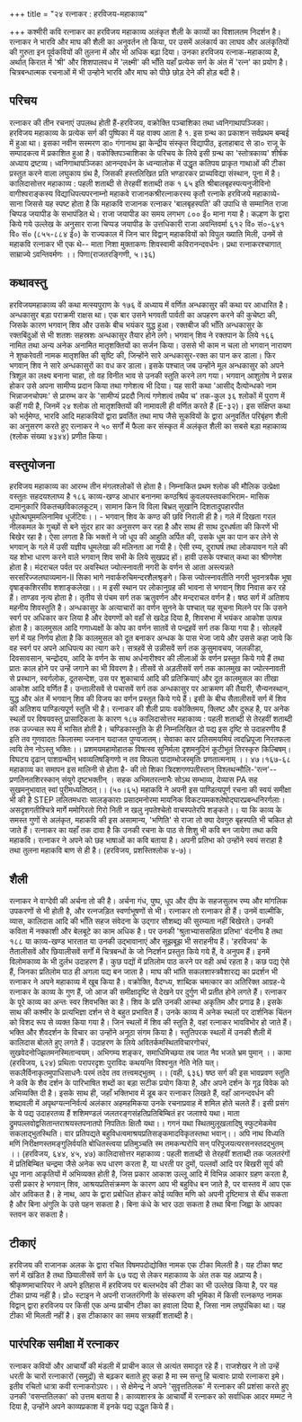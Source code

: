 +++
title = "२४ रत्नाकर : हरविजय-महाकाव्य"

+++
कश्मीरी कवि रत्नाकर का हरविजय महाकाव्य अलंकृत शैली के काव्यों का विशालतम निदर्शन है। रत्नाकर ने भारवि और माघ की शैली का अनुवर्तन तो किया, पर उसमें अलंकार्य का लाघव और अलंकृतियों की गुरुता इन पूर्वकवियों की तुलना में और भी अधिक बढ़ा दिया। उनका हरविजय रत्नाक-महाकाव्य है, अर्थात् किरात में 'श्री' और शिशपालवध में 'लक्ष्मी' की भाँति यहाँ प्रत्येक सर्ग के अंत में 'रत्न' का प्रयोग है। चित्रबन्धात्मक रचनाओं में भी उन्होने भारवि और माघ को पीछे छोड़ देने की होड़ बदी है।
## परिचय
रत्नाकर की तीन रचनाएं उपलब्ध होती हैं-हरविजय, वक्रोक्ति पञ्चाशिका तथा ध्वनिगाथापञ्जिका। हरविजय महाकाव्य के प्रत्येक सर्ग की पुष्पिका में यह वाक्य आता है १. इस ग्रन्थ का प्रकाशन सर्वप्रथम बम्बई में हुआ था। इसका नवीन सस्मरण डा० गंगानाथ झा
केन्द्रीय संस्कृत विद्यापीठ, इलाहाबाद से डा० राजू के सम्पादकत्व में प्रकाशित हुआ है। वकोक्तिपञ्चाशिका के परिचय के लिये इसी ग्रन्थ का 'स्तोत्रकाव्य' शीर्षक अध्याय द्रष्टव्य। ध्वनिगाथापञ्जिका आनन्दवर्धन के ध्वन्यालोक में उद्धृत कतिपय प्राकृत गाथाओं की टीका प्रस्तुत करने वाला लघुकाय ग्रंथ है, जिसकी हस्तलिखित प्रति भण्डारकर प्राच्यविद्या संस्थान, पूना में है।
कालिदासोत्तर महाकाव्य : पहली शताब्दी से तेरहवीं शताब्दी तक १ ६५ इति श्रीबालबृहस्पत्यनुजीविनो वागीश्वराङ्कस्य विद्याधिपत्यपरनाम्नो महाकवे राजानकश्रीरत्नाकरस्य कृतौ रत्नाके हरविजये महाकाव्ये-साना
जिससे यह स्पष्ट होता है कि महाकवि राजानक रत्नाकर 'बालबृहस्पति' की उपाधि से सम्मानित राजा चिप्पड जयापीड के सभापंडित थे। राजा जयापीड का समय लगभग ८०० ई० माना गया है। कल्हण के द्वारा किये गये उल्लेख के अनुसार राजा चिप्पड जयापीड के उत्तधिकारी राजा अवन्तिवर्मा ६१२ वि० सं०-६४१ वि० सं० (८५५-८८४ ई०) के राज्यकाल में जिन चार विद्वान् महाकवियों को विपुल ख्याति मिली, उनमें से महाकवि रत्नाकर भी एक थे--
माता निशा मुक्ताकणः शिवस्वामी कविरानन्दवर्धनः।
प्रथा रत्नाकरश्चागात् साम्राज्ये ऽवन्तिवर्मणः ।।
पिणा(राजतरङ्गिणी, ५।३६)
## कथावस्तु  
हरविजयमहाकाव्य की कथा मत्स्यपुराण के १७६ वें अध्याय में वर्णित अन्धकासुर की कथा पर आधारित है। अन्धकासुर बड़ा पराक्रमी राक्षस था। एक बार उसने भगवती पार्वती का अपहरण करने की कुचेष्टा की, जिसके कारण भगवान् शिव और उसके बीच भयंकर युद्ध हुआ। रक्तबीज की भाँति अन्धकासुर के रक्तबिंदुओं से भी शतशः सहस्रशः अन्धकासुर तैयार होने लगे। भगवान् शिव ने रक्तपान के लिये १६६ नामित तथा अन्य अनेक अनामित मातृशक्तियों का सर्जन किया। उससे भी काम न चला तो भगवान् नारायण ने शुष्करेवती नामक मातृशक्ति की सृष्टि की, जिन्होंने सारे अन्धकासुर-रक्त का पान कर डाला। फिर भगवान् शिव ने सारे अन्धकासुरों का वध कर डाला। इसके पश्चात् जब उन्होंने मूल अन्धकासुर को अपने त्रिशूल का लक्ष्य बनाना चाहा, तो वह विनीत भाव से उनकी स्तुति करने लग गया। भगवान् आशुतोष ने प्रसन्न होकर उसे अपना सामीप्य प्रदान किया तथा गणेशत्व भी दिया।
यह सारी कथा 'आसीद् दैत्योन्धको नाम भिन्नाजनचोपमः' से प्रारम्भ कर के 'सामीप्यं प्रददौ नित्यं गणेशत्वं तथैव च' तक-कुल ३६ श्लोकों में पुराण में कहीं गयी है, जिनमें २४ श्लोक तो मातृशक्तियों की नामावली ही वर्णित करते हैं (E-३२)।
इस संक्षिप्त कथा को भर्तृमेण्ठ, भारवि आदि महाकवियों द्वारा प्रवर्तित तथा माघ जैसे सुकवियों के द्वारा अनुवर्तित परिबृंहण शैली का अनुसरण करते हुए रत्नाकर ने ५० सर्गों में फैला कर संस्कृत में अलंकृत शैली का सबसे बड़ा महाकाव्य (श्लोक संख्या ४३४४) प्रणीत किया।

## वस्तुयोजना
हरविजय महाकाव्य का आरम्भ तीन मंगलश्लोकों से होता है। निम्नाकित प्रथम श्लोक की मौलिक उत्प्रेक्षा वस्तुतः सहदयश्लाघ्य है
१८६
काव्य-खण्ड
आधार बनानमा कण्ठश्रियं कुवलयस्तवकाभिराम- मासिक
दामानुकारि विकतच्छविकालकूटम्। सामान किन वि विला बिभ्रत् सुखानि दिशतादुपहारपीत
धूपोत्थघूममलिनामिव धूर्जटिवः।। - भगवान् शिव के कण्ठ की छवि निराली ही है। गले में दिखता गरल नीलकमल के गुच्छों से बने सुंदर हार का अनुसरण कर रहा है और साथ ही साथ दुरधर्षता की किरणें भी बिखेर रहा है। ऐसा लगता है कि भक्तों ने जो धूप की आहुति अर्पित की, उसके धूम का पान कर लेने से भगवान् के गले में उसी यज्ञीय धूमलेखा की मलिनता आ गयी है। ऐसी रम्य, दुराघर्ष तथा लोकपावन गले की यह शोभा धारण करने वाले भगवान् शिव सभी के लिये सुखप्रद हों। हावी
उसके पश्चात् कथा का श्रीगणेश होता है। मंदराचल पर्वत पर अवस्थित ज्योत्स्नावती नगरी के वर्णन से
आता अस्त्यन्नते सरसरिज्जलघाव्यमान-II सिका
भागे नवार्करुचिमन्दरशैलश्रृङगे।
किस ज्योत्स्नावतीति नगरी भुवनत्रयैक
भूषा वृषाङ्कशिरसीव शशाङ्कलेखा।। म इसी स्थान पर लोकानुग्रह की भावना से भगवान् शिव निवास कर रहे हैं। ताण्डव नृत्य होता है। तृतीय से पंचम सर्ग तक ऋतुवर्णन और मन्दराचल वर्णन है। षष्ठ सर्ग में अतिशय महनीय शिवस्तुति है। अन्धकासुर के अत्याचारों का वर्णन सुनने के पश्चात् यह सूचना मिलने पर कि उसने स्वर्ग पर अधिकार कर लिया है और देवगणों को वहाँ से खदेड़ दिया है, शिवसभा में भयंकर आकोश उत्पन्न होता है। कालमुसल आदि गणाध्यक्षों के कोप का वर्णन सातवें से पन्द्रहवें सर्ग तक किया गया है। सोलहवें सर्ग में यह निर्णय होता है कि कालमुसल को दूत बनाकर अन्धक के पास भेजा जाये और उससे कहा जाये कि वह स्वर्ग पर अपने आधिपत्य का त्याग करे। सत्रहवें से उन्नीसवें सर्ग तक कुसुमावचय, जलकीडा, दिवसावसान, चन्द्रोदय, आदि के वर्णन के साथ अर्धनारीश्वर की लीलाओं के वर्णन प्रस्तुत किये गये हैं तथा प्रातः काल होने पर उन्हें जगाने का भी विवरण है। तीसवें से अड़तीसवें सर्ग तक कालमुख का ज्योत्स्नावती से प्रस्थान, स्वर्गलोक, दूतसन्देश, उस पर शुकाचार्य आदि की प्रतिक्रियाएं और दूत कालमुसल का तीखा आकोश आदि वर्णित हैं। उन्तालीसवें से पचासवें सर्ग तक अन्धकासुर पर आक्रमण की तैयारी, सैन्यनस्थान, युद्ध और अंत में भगवान् शिव की विजय का वर्णन प्रस्तुत किये गये हैं। इसी के बीच सैतालीसवें सर्ग में शिव की अतिशय पाण्डित्यपूर्ण स्तुति भी है। रत्नाकर की शैली प्रायः वकोक्तिमय, क्लिष्ट और दुरूह है, पर अनेक स्थलों पर विषयवस्तु प्रासादिकता के कारण
१८७
कालिदासोत्तर महाकाव्य : पहली शताब्दी से तेरहवीं शताब्दी तक उज्ज्चल रूप में भासित होती है। चण्डिकास्तुति के ही निम्नलिखित दो पद्य इस दृष्टि से उदाहरणीय हैं
इति तव गुणवादतः किलास्मा ज्जनान यदाजत पुण्यजातम्। सेवाका कार प्रतिसमयमियं त्वदध्रिपूजा निरतफला त्वयि तेन नोऽस्तु भक्तिः।। प्रशमयमहामोहातक विषत्स्व सुनिर्मला दृशमनुदिनं कूटीभूतं तिरस्कृरु किल्बिषम्। विघटय दृढान् पाशग्रन्थीन् भवव्यतिषङ्गिणो
न तव विफला पादाम्भोजस्मृतिः प्रणतात्मनाम् ।। ४७।१६७-६८ महाकाव्य का समापन इस मालिनी से होता है-
की तो शिका
त्रिदशगणपतीस्तान् विश्लथन्मौलि-'रत्न'-- प्रणतिनतशिरस्कान् संयुगे दृष्टभक्तीन् । सहक
अभिमतरत्नाभैः सोऽथ सम्भाव्य, देव्यास PA सह सुखमनुभावात् स्वां पुरीमध्यतिष्ठत्।। (५०।६५) महाकवि ने अपनी इस पाण्डित्यपूर्ण रचना की स्वयं समीक्षा भी की है STEP ललितमधराः सालङ्काराः प्रसादमनोरमा मायनिक
विकटयमकश्लेषोद्घारप्रबन्धनिरर्गलाः।
असदृशगतीश्चित्रे मार्गे ममोगिरतो गिरो निती न खलु नृपतेश्चेतो वाचस्पतेरपि शङ्कते।। या कि
काव्य के समस्त गुणों से अलंकृत, महाकवि की इस असामान्य, 'भणिति' से राजा तो क्या देवगुरु बृहस्पति भी चकित हो जाते हैं। रत्नाकर का यहाँ तक दावा है कि उनकी रचना के पाठ से शिशु भी कवि बन जायेगा तथा कवि महाकवि। रत्नाकर ने अपने को छह भाषाओं का कवि बताया है। अपनी प्रतिभा को उन्होंने स्वयं सराहा है तथा तुलना महाकवि बाण से ही है। (हरविजय, प्रशस्तिश्लोक ४-७)।
## शैली  
रत्नाकर ने वाग्देवी की अर्चना तो की है। अर्चना गंध, पुष्प, धूप और दीप के सहजसुलभ रम्य और मांगलिक उपकरणों से भी होती है, और रत्नजड़ित स्वर्णाभूषणों से भी। रत्नाकर तो रत्नाकर ही हैं। उनमें वाल्मीकि, व्यास, कालिदास आदि की भाँति सहज संवेदना के उद्गार सौशब्द्य की सुरम्यता नहीं बिखेरते। उनकी कविता में नक्काशी और बेलबूटे का काम अधिक है। पर उनकी 'श्रुताभ्याससहिता प्रतिभा' वंदनीय है तथा
  १८८
  या
काव्य-खण्ड भारतात या
उनकी उद्भावानाएं और सूझबूझ भी सराहनीय हैं। 'हरविजय' के तैतालीसवें और छियालीसवें सर्गों में चित्रबन्धों के जो निदर्शन प्रस्तुत किये गये हैं, वे अनुपम हैं। इनमें विलोमकाव्य के भी दुर्लभ उदाहरण हैं। कुछ पद्यों में प्रतिलोम पाठ करने पर वही अर्थ रहता है। कछ पद्य ऐसे हैं, जिनका प्रतिलोम पाठ ही अगला पद्य बन जाता है। माघ की भांति सकलशास्त्रवैशारद्य का प्रदर्शन भी रत्नाकर ने अपने महाकाव्य में खूब किया है।
वक्रोक्ति, वैदग्ध्य, शाब्दिक चमत्कार का अतिरिक्त आग्रह-ये रत्नाकर के काव्य के गुण हैं, जो आज की समीक्षादृष्टि से देखने पर दुर्गुण भी प्रतीत होने लगते हैं।
रत्नाकर के पूरे काव्य का अन्तः स्वर शिवभक्ति का है। शिव के प्रति उनकी आस्था अकृतिम और प्रगाढ है। इसके साथ की कश्मीर के प्रत्यभिज्ञा दर्शन से वे बहुत प्रभावित हैं। उनके काव्य में अनेक स्थलों पर दार्शनिक चिंतन को विशद रूप से व्यक्त किया गया है। जिन स्थलों में शिव की स्तुति है, वहां रत्नाकर भावविभोर हो जाते हैं। भक्ति और
शैवदर्शन के विचार का उन्होंने अनूठा संगम किया है। स्तुतिपरक स्थलों में उनकी शैली में कालिदास बोलते हुए लगते हैं। उदाहरण के लिये
अवितर्कमस्थितविचारगोचरं, सुखवेदनोज्झितमनस्मितान्वयम्। अभिगम्य शङ्कर, समाधिमिच्छया तब जात नैव भजते भ्रम पुमान् ।।
कामा (हरविजय, ६२४)
प्रथिताः परापरदृशः पुराविदः कथयन्ति विश्वनुत नेति नेति यत्।
सकलैर्विनाकृतमुपाधिसाधनैः परमं तदेव तव तत्त्वमद्भुतम् ।। (वही, ६३६)
षष्ठ सर्ग की इस भावप्रवण स्तुति ने कवि के शैव दर्शन के पारिभाषित शब्दों का बड़ा सटीक प्रयोग किया है, और अपने दर्शन के गूढ विवेक को अभिव्यक्ति दी है। इसके साथ ही, जहाँ भक्तिभाव में डूब कर रत्नाकर लिखते हैं, वहाँ आनन्दवर्धन की शब्दावली में अपृथग्यत्ननिर्वर्त्य अलंकार अहमहमिकया उनके रचनाप्रवाह में शमिल होते चलते हैं। इसी प्रसंग के ये पद्य उदाहरतव्य हैं
शशिमण्डलं जलतरङ्गसंहतिप्रतिबिम्बितं हर जलाश्ये यथा। माता द्रुमपल्लवोद्वसितान्तराश्रयस्तपनातपो निपतितः क्षितौ यथा।। गगनं यथा स्थितमुलूखलादिषु स्फुटमेकमेव सकलाद्भुतस्थिति। वार प्रतिपद्यते बहुविधत्वमाश्रयप्रतिसङ्कमादविकृतस्तथा भवान्।। अपि नाथ विध्यति मणिं निरीक्षणस्तमङ्गुलिर्वयति बोधितस्त्वया प्रतिमुञ्चति स्म तमकन्घरोपि सन् परिपूजयत्यरसनस्तदद्भुतम् ।।
(हरविजय, ६४४, ४५, ४७)
कालिदासोत्तर महाकाव्य : पहली शताब्दी से तेरहवीं शताब्दी तक जलतरंगों में प्रतिबिम्बित चन्द्रमा जैसे अनेक रूप धारण करता है, या धरती पर दुमों, पल्लवों आदि पर बिखरी सूर्य की धूप नाना आकृतियों में अभिव्यक्त होती है, जिस प्रकार आकाश उल्लू आदि में विभिन्न आकार ग्रहण करता है, उसी प्रकार हे भगवान् शिव, आश्रयप्रतिसंक्रमण के कारण आप भी बहुविध बन जाते है, पर वास्तव में आप एक ओर अविकत है। हे नाथ, आप के द्वारा प्रबोधित होकर कोई व्यक्ति मणि को अपनी दृष्टिमात्र से बींध सकता है और बिना अंगुलि के उसे पहन सकता है। बिना कंधे के भार उठा सकता है तथा बिना जिह्वा के आपका स्तवन कर सकता है।

## टीकाएं
हरविजय की राजानक अलक के द्वारा रचित विषमपदोद्योक्ति नामक एक टीका मिलती है। यह टीका षष्ट सर्ग में खंडित है तथा छियालीसवें सर्ग के ६७ पद्य से लेकर महाकाव्य के अंत तक यह अप्राप्य है।
श्रीकृष्णमाचारियर ने अपने इतिहास में हरविजय पर बल्लभदेव की टीका का भी उल्लेख किया है, पर यह टीका प्राप्य नहीं है। प्रो० स्टाइन ने अपनी राजतरंगिणी के संस्करण की भूमिका में किसी रत्नकण्ठ नामक विद्वान् द्वारा हरविजय पर किसी एक अन्य प्राचीन टीका का हवाला दिया है, जिसा नाम लघुपंचिका था। यह टीका भी मिलती नहीं है। इस टीकाकार का समय सत्रहवीं शताब्दी है।
## पारंपरिक समीक्षा में रत्नाकर  
रत्नाकर कवियों और आचार्यों की मंडली में प्राचीन काल से अत्यंत समादृत रहे हैं। राजशेखर ने तो उन्हें धरती के चारों रत्नाकारों (समुद्रों) से बढ़कर बताते हुए कहा है
मा स्म सन्तु हि चत्वारः प्रायो रत्नाकरा इमे।
इतीव रचितो धात्रा कवी रत्नाकरोऽपरः।। से क्षेमेन्द्र ने अपने 'सुवृत्ततिलक' में रत्नाकर की प्रशंसा करते हुए उनकी 'वसन्ततिलका' को उत्तम बताया है। काव्यशास्त्र के आचार्यों में रत्नाकर को सर्वाधिक आदर मम्मट ने दिया है, उन्होंने अपने काव्यप्रकाश में इनके पद्य उद्धृत किये हैं।
